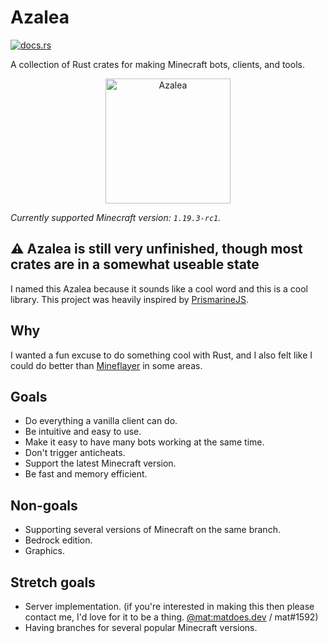 # Azalea

[![docs.rs](https://img.shields.io/docsrs/azalea)](https://docs.rs/azalea)

A collection of Rust crates for making Minecraft bots, clients, and tools.

<p align="center">
    <img src="https://cdn.matdoes.dev/images/flowering_azalea.webp" alt="Azalea" height="200">
</p>

<!-- The line below is automatically read and updated by the migrate script, so don't change it manually. -->
*Currently supported Minecraft version: `1.19.3-rc1`.*

## ⚠️ Azalea is still very unfinished, though most crates are in a somewhat useable state


I named this Azalea because it sounds like a cool word and this is a cool library.
This project was heavily inspired by [PrismarineJS](https://github.com/PrismarineJS).

## Why

I wanted a fun excuse to do something cool with Rust, and I also felt like I could do better than [Mineflayer](https://github.com/prismarinejs/mineflayer) in some areas.

## Goals

- Do everything a vanilla client can do.
- Be intuitive and easy to use.
- Make it easy to have many bots working at the same time.
- Don't trigger anticheats.
- Support the latest Minecraft version.
- Be fast and memory efficient.

## Non-goals

- Supporting several versions of Minecraft on the same branch.
- Bedrock edition.
- Graphics.


## Stretch goals

- Server implementation. (if you're interested in making this then please contact me, I'd love for it to be a thing. [@mat:matdoes.dev](https://matrix.to/#/@mat:matdoes.dev) / mat#1592)
- Having branches for several popular Minecraft versions.
